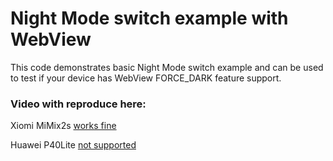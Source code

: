 # Night Mode switch example with WebView

This code demonstrates basic Night Mode switch example and can be used to test if your device has WebView FORCE_DARK feature support.

### Video with reproduce here:

Xiomi MiMix2s [works fine](video/night_mode_works_xiomi_mi_mix2s.mp4)


Huawei P40Lite [not supported](video/night_mode_not_supported_huawei_p40lite.mp4)